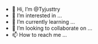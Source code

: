 - 👋 Hi, I’m @Tyjusttry
- 👀 I’m interested in ...
- 🌱 I’m currently learning ...
- 💞️ I’m looking to collaborate on ...
- 📫 How to reach me ...

<!---
Tyjusttry/Tyjusttry is a ✨ special ✨ repository because its `README.md` (this file) appears on your GitHub profile.
You can click the Preview link to take a look at your changes.
--->
